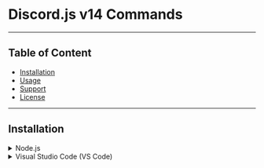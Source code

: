 # Discord.js v14 Commands

---
## Table of Content
- [Installation](#installation)
- [Usage](#usage)
- [Support](#support)
- [License](#license)
---


## Installation
   <details>
    <summary>Node.js</summary>
      Node.js is the JavaScript engine exported from the browser to make non-browser applications possible.
      You can download it [here](https://nodejs.org/de/download) , i recommend the LTS (Long Term Stable) version.

  </details>
  <details>
    <summary>Visual Studio Code (VS Code)</summary>
      NVisual Studio Code (VS Code) is a coding companion that effortlessly blends simplicity and power, making it a favorite among developers worldwide. With its sleek and minimalist interface, it offers a clutter-         free environment that allows you to focus on what matters most—writing exceptional code. Harnessing the strength of its vast extension library, VS Code transforms into a personalized coding haven tailored to 
      your preferences. From enhancing productivity with intelligent code suggestions and snippets to seamless integration with version control systems, it's a Swiss Army knife for developers. Whether you're a 
      seasoned pro or just starting your coding journey, Visual Studio Code empowers you with its versatility, speed, and an ever-growing ecosystem of tools and features.

  </details>
    
